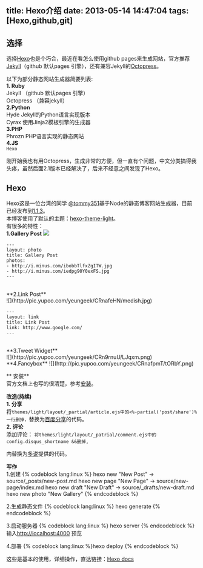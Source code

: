 title: Hexo介绍
date: 2013-05-14 14:47:04
tags: [Hexo,github,git]
---
## 选择 ##
  选择[Hexo](https://github.com/tommy351/hexo "Hexo")也是个巧合，最近在看怎么使用github pages来生成网站，官方推荐[Jekyll](http://jekyllrb.com/)（github 默认pages 引擎），还有兼容Jekyll的[Octopress](http://octopress.org/)。<br>
  <!-- more -->
以下为部分静态网站生成器简要列表:<br>
**1. Ruby**<br>
Jekyll （github 默认pages 引擎）<br>
Octopress （兼容jekyll）<br>
**2.Python**<br>
Hyde Jekyll的Python语言实现版本<br>
Cyrax 使用Jinja2模板引擎的生成器<br>
**3.PHP**<br>
Phrozn PHP语言实现的静态网站<br>
**4.JS**<br>
`Hexo`<br>
<!-- more -->
刚开始我也有用Octopress，生成非常的方便，但一直有个问题，中文分类搞得我头疼，虽然后面2.1版本已经解决了，后来不经意之间发现了Hexo。
## Hexo ##
Hexo这是一位台湾的同学 [@tommy351](https://github.com/tommy351)基于Node的静态博客网站生成器，目前已经发布到[1.1.3](https://github.com/tommy351/hexo/tree/1.1.3)。<br>
本博客使用了默认的主题：[hexo-theme-light](https://github.com/tommy351/hexo-theme-light)。<br>
有很多的特性：<br>
**1.Gallery Post**
![](http://pic.yupoo.com/yeungeek/CRn2TVmO/vU2OV.jpg)
```
---
layout: photo
title: Gallery Post
photos:
- http://i.minus.com/ibobbTlfxZgITW.jpg
- http://i.minus.com/iedpg90Y0exFS.jpg
---
```
<br>
**2.Link Post**<br>
![](http://pic.yupoo.com/yeungeek/CRnafeHN/medish.jpg)

```
---
layout: link
title: Link Post
link: http://www.google.com/
---
```
<br>
**3.Tweet Widget**<br>
![](http://pic.yupoo.com/yeungeek/CRn9rnuU/LJqxm.png)<br>
**4.Fancybox**
![](http://pic.yupoo.com/yeungeek/CRnafpmT/tORbY.png)

** 安装** <br>
官方文档上也写的很清楚，参考[安装](http://zespia.tw/hexo/zh-CN/docs/install.html)。<br/>

**改造(持续)** <br>
**1. 分享** <br>
将`themes/light/layout/_partial/article.ejs中的<%-partial('post/share')%一行删掉，`替换为[百度分享](http://share.baidu.com/code)的代码。<br>
**2. 评论** <br>
添加评论：
`将themes/light/layout/_patrial/comment.ejs中的config.disqus_shortname &&删掉,` <section>内替换为[多说](http://duoshuo.com/)提供的代码。<br/>

**写作** <br/>
1.创建
{% codeblock lang:linux %}
hexo new "New Post" -> source/_posts/new-post.md
hexo new page "New Page" -> source/new-page/index.md
hexo new draft "New Draft" -> source/_drafts/new-draft.md
hexo new photo "New Gallery"
{% endcodeblock %}

2.生成静态文件
{% codeblock lang:linux %}
hexo generate
{% endcodeblock %}

3.启动服务器
{% codeblock lang:linux %}
hexo server
{% endcodeblock %}
输入[http://localhost:4000](http://localhost:4000) 预览<br>

4.部署
{% codeblock lang:linux %}hexo deploy
{% endcodeblock %}

这些是基本的使用，详细操作，直达链接：[Hexo docs](http://zespia.tw/hexo/zh-CN/docs/)
